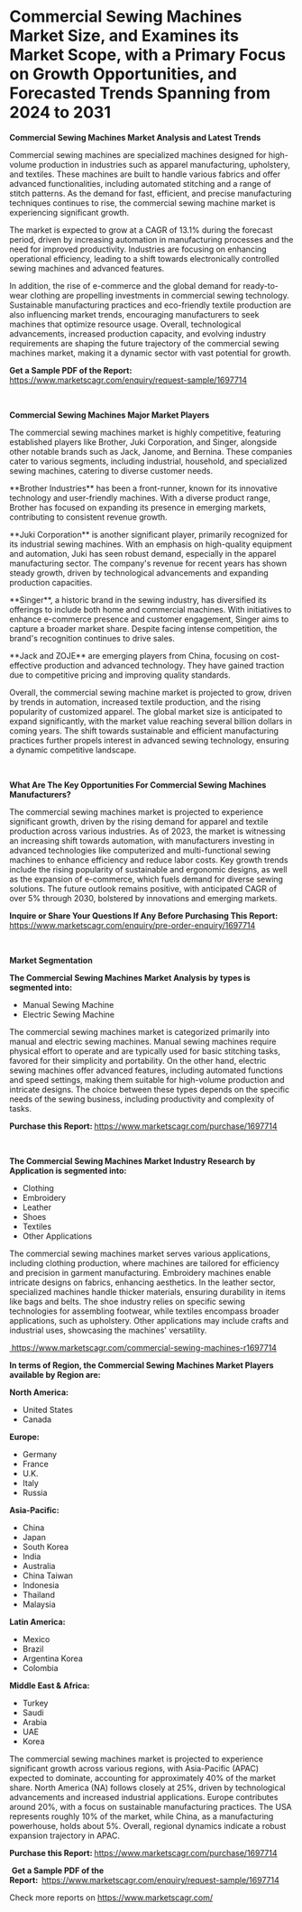 <p><h1>Commercial Sewing Machines Market Size, and Examines its Market Scope, with a Primary Focus on Growth Opportunities, and Forecasted Trends Spanning from 2024 to 2031</h1></p><p><strong>Commercial Sewing Machines Market Analysis and Latest Trends</strong></p>
<p><p>Commercial sewing machines are specialized machines designed for high-volume production in industries such as apparel manufacturing, upholstery, and textiles. These machines are built to handle various fabrics and offer advanced functionalities, including automated stitching and a range of stitch patterns. As the demand for fast, efficient, and precise manufacturing techniques continues to rise, the commercial sewing machine market is experiencing significant growth.</p><p>The market is expected to grow at a CAGR of 13.1% during the forecast period, driven by increasing automation in manufacturing processes and the need for improved productivity. Industries are focusing on enhancing operational efficiency, leading to a shift towards electronically controlled sewing machines and advanced features. </p><p>In addition, the rise of e-commerce and the global demand for ready-to-wear clothing are propelling investments in commercial sewing technology. Sustainable manufacturing practices and eco-friendly textile production are also influencing market trends, encouraging manufacturers to seek machines that optimize resource usage. Overall, technological advancements, increased production capacity, and evolving industry requirements are shaping the future trajectory of the commercial sewing machines market, making it a dynamic sector with vast potential for growth.</p></p>
<p><strong>Get a Sample PDF of the Report:&nbsp;</strong> <a href="https://www.marketscagr.com/enquiry/request-sample/1697714?utm_campaign=1995&utm_medium=2&utm_source=Github&utm_content=ia&utm_term=27122024&utm_id=commercial-sewing-machines">https://www.marketscagr.com/enquiry/request-sample/1697714</a></p>
<p>&nbsp;</p>
<p><strong>Commercial Sewing Machines Major Market Players</strong></p>
<p><p>The commercial sewing machines market is highly competitive, featuring established players like Brother, Juki Corporation, and Singer, alongside other notable brands such as Jack, Janome, and Bernina. These companies cater to various segments, including industrial, household, and specialized sewing machines, catering to diverse customer needs.</p><p>**Brother Industries** has been a front-runner, known for its innovative technology and user-friendly machines. With a diverse product range, Brother has focused on expanding its presence in emerging markets, contributing to consistent revenue growth.</p><p>**Juki Corporation** is another significant player, primarily recognized for its industrial sewing machines. With an emphasis on high-quality equipment and automation, Juki has seen robust demand, especially in the apparel manufacturing sector. The company's revenue for recent years has shown steady growth, driven by technological advancements and expanding production capacities.</p><p>**Singer**, a historic brand in the sewing industry, has diversified its offerings to include both home and commercial machines. With initiatives to enhance e-commerce presence and customer engagement, Singer aims to capture a broader market share. Despite facing intense competition, the brand's recognition continues to drive sales.</p><p>**Jack and ZOJE** are emerging players from China, focusing on cost-effective production and advanced technology. They have gained traction due to competitive pricing and improving quality standards.</p><p>Overall, the commercial sewing machine market is projected to grow, driven by trends in automation, increased textile production, and the rising popularity of customized apparel. The global market size is anticipated to expand significantly, with the market value reaching several billion dollars in coming years. The shift towards sustainable and efficient manufacturing practices further propels interest in advanced sewing technology, ensuring a dynamic competitive landscape.</p></p>
<p>&nbsp;</p>
<p><strong>What Are The Key Opportunities For Commercial Sewing Machines Manufacturers?</strong></p>
<p><p>The commercial sewing machines market is projected to experience significant growth, driven by the rising demand for apparel and textile production across various industries. As of 2023, the market is witnessing an increasing shift towards automation, with manufacturers investing in advanced technologies like computerized and multi-functional sewing machines to enhance efficiency and reduce labor costs. Key growth trends include the rising popularity of sustainable and ergonomic designs, as well as the expansion of e-commerce, which fuels demand for diverse sewing solutions. The future outlook remains positive, with anticipated CAGR of over 5% through 2030, bolstered by innovations and emerging markets.</p></p>
<p><strong>Inquire or Share Your Questions If Any Before Purchasing This Report:</strong> <a href="https://www.marketscagr.com/enquiry/pre-order-enquiry/1697714?utm_campaign=1995&utm_medium=2&utm_source=Github&utm_content=ia&utm_term=27122024&utm_id=commercial-sewing-machines">https://www.marketscagr.com/enquiry/pre-order-enquiry/1697714</a></p>
<p>&nbsp;</p>
<p><strong>Market Segmentation</strong></p>
<p><strong>The Commercial Sewing Machines Market Analysis by types is segmented into:</strong></p>
<p><ul><li>Manual Sewing Machine</li><li>Electric Sewing Machine</li></ul></p>
<p><p>The commercial sewing machines market is categorized primarily into manual and electric sewing machines. Manual sewing machines require physical effort to operate and are typically used for basic stitching tasks, favored for their simplicity and portability. On the other hand, electric sewing machines offer advanced features, including automated functions and speed settings, making them suitable for high-volume production and intricate designs. The choice between these types depends on the specific needs of the sewing business, including productivity and complexity of tasks.</p></p>
<p><strong>Purchase this Report:&nbsp;</strong><a href="https://www.marketscagr.com/purchase/1697714?utm_campaign=1995&utm_medium=2&utm_source=Github&utm_content=ia&utm_term=27122024&utm_id=commercial-sewing-machines">https://www.marketscagr.com/purchase/1697714</a></p>
<p>&nbsp;</p>
<p><strong>The Commercial Sewing Machines Market Industry Research by Application is segmented into:</strong></p>
<p><ul><li>Clothing</li><li>Embroidery</li><li>Leather</li><li>Shoes</li><li>Textiles</li><li>Other Applications</li></ul></p>
<p><p>The commercial sewing machines market serves various applications, including clothing production, where machines are tailored for efficiency and precision in garment manufacturing. Embroidery machines enable intricate designs on fabrics, enhancing aesthetics. In the leather sector, specialized machines handle thicker materials, ensuring durability in items like bags and belts. The shoe industry relies on specific sewing technologies for assembling footwear, while textiles encompass broader applications, such as upholstery. Other applications may include crafts and industrial uses, showcasing the machines' versatility.</p></p>
<p><a href="https://www.marketscagr.com/commercial-sewing-machines-r1697714?utm_campaign=1995&utm_medium=2&utm_source=Github&utm_content=ia&utm_term=27122024&utm_id=commercial-sewing-machines">&nbsp;https://www.marketscagr.com/commercial-sewing-machines-r1697714</a></p>
<p><strong>In terms of Region, the Commercial Sewing Machines Market Players available by Region are:</strong></p>
<p>
    <p> <strong> North America: </strong>
        <ul>
            <li>United States</li>
            <li>Canada</li>
        </ul>
        </p> 
    <p> <strong> Europe: </strong>
        <ul>
            <li>Germany</li>
            <li>France</li>
            <li>U.K.</li>
            <li>Italy</li>
            <li>Russia</li>
        </ul>
        </p> 
    <p> <strong> Asia-Pacific: </strong>
        <ul>
            <li>China</li>
            <li>Japan</li>
            <li>South Korea</li>
            <li>India</li>
            <li>Australia</li>
            <li>China Taiwan</li>
            <li>Indonesia</li>
            <li>Thailand</li>
            <li>Malaysia</li>
        </ul>
        </p> 
    <p> <strong> Latin America: </strong>
        <ul>
            <li>Mexico</li>
            <li>Brazil</li>
            <li>Argentina Korea</li>
            <li>Colombia</li>
        </ul>
        </p> 
    <p> <strong> Middle East & Africa: </strong>
        <ul>
            <li>Turkey</li>
            <li>Saudi</li>
            <li>Arabia</li>
            <li>UAE</li>
            <li>Korea</li>
        </ul>
    </p>
    </p>
<p><p>The commercial sewing machines market is projected to experience significant growth across various regions, with Asia-Pacific (APAC) expected to dominate, accounting for approximately 40% of the market share. North America (NA) follows closely at 25%, driven by technological advancements and increased industrial applications. Europe contributes around 20%, with a focus on sustainable manufacturing practices. The USA represents roughly 10% of the market, while China, as a manufacturing powerhouse, holds about 5%. Overall, regional dynamics indicate a robust expansion trajectory in APAC.</p></p>
<p><strong>Purchase this Report: </strong><a href="https://www.marketscagr.com/purchase/1697714?utm_campaign=1995&utm_medium=2&utm_source=Github&utm_content=ia&utm_term=27122024&utm_id=commercial-sewing-machines">https://www.marketscagr.com/purchase/1697714</a></p>
<p>&nbsp;<strong>Get a Sample PDF of the Report:&nbsp;&nbsp;</strong><a href="https://www.marketscagr.com/enquiry/request-sample/1697714?utm_campaign=1995&utm_medium=2&utm_source=Github&utm_content=ia&utm_term=27122024&utm_id=commercial-sewing-machines">https://www.marketscagr.com/enquiry/request-sample/1697714</a></p>
<p><strong></strong></p>
<p>Check more reports on <a href="https://www.marketscagr.com/?utm_campaign=1995&utm_medium=2&utm_source=Github&utm_content=ia&utm_term=27122024&utm_id=commercial-sewing-machines">https://www.marketscagr.com/</a></p>